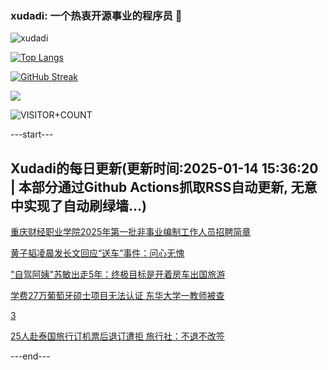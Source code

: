 ### xudadi: 一个热衷开源事业的程序员 👋

![xudadi](https://github-readme-stats-git-masterorgs-github-readme-stats-team.vercel.app/api?username=xudadi)

[![Top Langs](https://github-readme-stats.vercel.app/api/top-langs/?username=xudadi)](https://github.com/anuraghazra/github-readme-stats)

[![GitHub Streak](https://streak-stats.demolab.com?user=xudadi&locale=zh_Hans)](https://git.io/streak-stats)

![](https://raw.githubusercontent.com/xudadi/xudadi/main/assets/github-contribution-grid-snake.svg)

![VISITOR+COUNT](https://komarev.com/ghpvc/?username=xudadi&label=VISITOR+COUNT)


---start---

## Xudadi的每日更新(更新时间:2025-01-14 15:36:20 | 本部分通过Github Actions抓取RSS自动更新, 无意中实现了自动刷绿墙...)

[重庆财经职业学院2025年第一批非事业编制工作人员招聘简章](https://www.gongkaoleida.com/article/2264763)

[黄子韬凌晨发长文回应“送车”事件：问心无愧](https://m.163.com/news/article/JLRSHVJC0530JPVV.html)

["自驾阿姨"苏敏出走5年：终极目标是开着房车出国旅游](https://m.163.com/news/article/JLRPU6JG0550A0OW.html)

[学费27万葡萄牙硕士项目无法认证 东华大学一教师被查](https://m.163.com/news/article/JLQKV0OL051492T3.html)

[3](https://m.163.com/touch/news/sub/domestic)

[25人赴泰国旅行订机票后退订遭拒 旅行社：不退不改签](https://m.163.com/news/article/JLQ5RJ8F053469M5.html)

---end---
